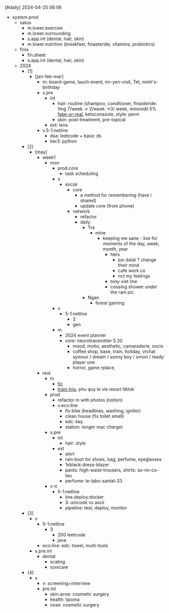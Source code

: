 [#daily]
2024-04-25
06:06

- system.prod
	- satus
		- m.lower.exercise
		- m.lower.surrounding
		- s.app.int (dental, hair, skin)
		- m.lower.nutrition (breakfast, finasteride, vitamins, probiotics)
	- finis
		- fin.sheet
		- s.app.int (dental, hair, skin)
	- 2024
		- [1]
			- [jan-feb-mar]
				- m: board-game, lauch-event, mr-yen-visit, Tet, minh's-birthday
				- s.pre
					- int
						- hair: routine (shampoo, conditioner, finasteride: 1mg 7/week -> 2/week ->3/ week, minoxidil 5% [fake-or-real](https://www.cosmetics-hut.com/blogs/minoxidil/a-practical-guide-to-identifying-fake-kirkland-minoxidil), ketoconazole, style: perm
						- skin: post-treatment, pre-topical
					- ext: lens
				- v.5-1:netline
					- dsa: leetcode + basic ds
					- tier3: python
		- [2]
			- [may]
				- week1
					- mon
						- prod.core
							- task scheduling
						- s
							- social
								- core
									- a method for remembering (have i shared)
									- update core (from phone)
								- network
									- refactor
									- daily
										- Tra
											- mine
												- keeping me sane - live for moments of the day, week, month, year
													- hers
														- jun dalat ? change their mind
														- cafe work co
														- nct my feelings
													- tony viet line
													- cousing shower under the rain pic
										- Ngan
											- forest gaming
						- v
							- 5-1:netline
								- 3
								- gen
						- m
							- 2024 event planner
							- core: neurotransmitter 5 20
								- mood, motio, aesthetic, camaraderie, socio
								- coffee shop, base, train, holiday, vrchat symour / dream / sonny boy / omori / ready player one
								- horror, game rplace, 
				- rest
					- m
						- [fic](https://www.youtube.com/watch?v=tSTNG-cLByk)
						- [train-trip](https://vnexpress.net/duong-sat-mo-doan-tau-chat-luong-cao-sai-gon-da-nang-4739702.html), phu quy le vie resort tiktok
					- prod
						- refactor m with photos (notion)
						- v.eco:line
							- fix bike (headlines, washing, ignitor)
							- clean house (fix toilet smell)
							- edc: key
							- station: longer mac charger
					- s.pre
						- int
							- hair: style
						- ext
							- shirt
							- rain boot for shoes, bag, perfume, eyeglasses
							- 1xblack-dress-blazer
							- pants: high-waist-trousers, shirts: so-mi-co-tau
							- perfume: le-labo-santal-33
					- v-it
						- 5-1:netline
							- line.deploy:docker
							- 3: unicode vs ascii
							- pipeline: test, deploy, monitor
		- [3]
			- v
				- 5-1:netline
					- 3
						- 200 leetcode
						- java
				- eco:line: edc: towel, multi-tools
			- s.pre.int
				- dental
					- scaling
					- sonicare
		- [4]
			- s
				- v: screening+interview
				- pre.int
					- skin.acne: cosmetic surgery
					- health: lipoma
					- nose: cosmetic surgery

